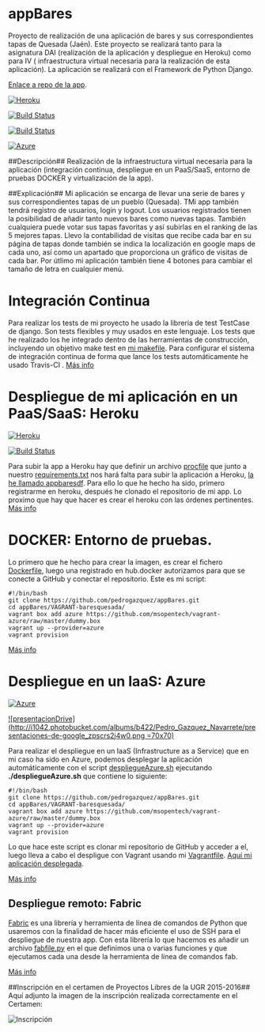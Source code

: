 # appBares

Proyecto de realización de una aplicación de bares y sus correspondientes tapas de Quesada (Jaén). Este proyecto se realizará tanto para la asignatura DAI (realización de la aplicación y despliegue en Heroku) como para IV ( infraestructura virtual necesaria para la realización de esta aplicación). La aplicación se realizará con el Framework de Python Django.

[Enlace a repo de la app](https://github.com/pedrogazquez/appBares).

[![Heroku](https://www.herokucdn.com/deploy/button.png)](https://appbaresdf.herokuapp.com/rango/)

[![Build Status](https://travis-ci.org/pedrogazquez/appBares.svg?branch=master)](https://travis-ci.org/pedrogazquez/appBares)

[![Build Status](https://snap-ci.com/pedrogazquez/appBares/branch/master/build_image)](https://snap-ci.com/pedrogazquez/appBares/branch/master)

[![Azure](http://azuredeploy.net/deploybutton.png)](http://baresquesada.cloudapp.net/rango/) 

##Descripción##
Realización de la infraestructura virtual necesaria para la aplicación (integración continua, despliegue en un PaaS/SaaS, entorno de pruebas DOCKER y virtualización de la app).

##Explicación##
Mi aplicación se encarga de llevar una serie de bares y sus correspondientes tapas de un pueblo (Quesada). TMi app también tendrá registro de usuarios, login y logout. Los usuarios registrados tienen la posibilidad de añadir tanto nuevos bares como nuevas tapas. También cualquiera puede votar sus tapas favoritas y así subirlas en el ranking de las 5 mejores tapas. Llevo la contabilidad de visitas que recibe cada bar en su página de tapas donde también se indica la localización en google maps de cada uno, así como un apartado que proporciona un gráfico de visitas de cada bar. Por útlimo mi aplicación también tiene 4 botones para cambiar el tamaño de letra en cualquier menú.


# Integración Continua

Para realizar los tests de mi proyecto he usado la libreria de test TestCase de django. Son tests flexibles y muy usados en este lenguaje. Los tests que he realizado los he integrado dentro de las herramientas de construcción, incluyendo un objetivo make test en [mi makefile](https://github.com/pedrogazquez/appBares/blob/master/Makefile). Para configurar el sistema de integración continua de forma que lance los tests automáticamente he usado Travis-CI . [Más info](https://github.com/pedrogazquez/appBares/blob/master/documentacion/integracionContinua.md)

# Despliegue de mi aplicación en un PaaS/SaaS: Heroku

[![Heroku](https://www.herokucdn.com/deploy/button.png)](https://appbaresdf.herokuapp.com/rango/)

[![Build Status](https://snap-ci.com/pedrogazquez/appBares/branch/master/build_image)](https://snap-ci.com/pedrogazquez/appBares/branch/master)

Para subir la app a Heroku hay que definir un archivo [procfile](https://github.com/pedrogazquez/appBares/blob/master/Procfile) que junto a nuestro [requirements.txt](https://github.com/pedrogazquez/appBares/blob/master/requirements.txt) nos hará falta para subir la aplicación a Heroku, [la he llamado appbaresdf](https://appbaresdf.herokuapp.com/rango/). Para ello lo que he hecho ha sido, primero registrarme en heroku, después he clonado el repositorio de mi app. Lo proximo que hay que hacer es crear el heroku con las órdenes pertinentes. [Más info](https://github.com/pedrogazquez/appBares/blob/master/documentacion/despliegueHeroku.md)

# DOCKER: Entorno de pruebas.
Lo primero que he hecho para crear la imagen, es crear el fichero [Dockerfile](https://github.com/pedrogazquez/appBares/blob/master/Dockerfile), luego una registrado en hub.docker autorizamos para que se conecte a GitHub y conectar el repositorio. Este es mi script:

```
#!/bin/bash
git clone https://github.com/pedrogazquez/appBares.git
cd appBares/VAGRANT-baresquesada/
vagrant box add azure https://github.com/msopentech/vagrant-azure/raw/master/dummy.box
vagrant up --provider=azure
vagrant provision 
```

[Más info](https://github.com/pedrogazquez/appBares/blob/master/documentacion/entornoDocker.md)

# Despliegue en un IaaS: Azure

[![Azure](http://azuredeploy.net/deploybutton.png)](http://baresquesada.cloudapp.net/rango/) 

[![presentacionDrive](http://i1042.photobucket.com/albums/b422/Pedro_Gazquez_Navarrete/presentaciones-de-google_zpscrs2j4w0.png =70x70)](https://drive.google.com/open?id=1DVSnMu__rG9KGR-q_V1Uhn9PiZZBFtWmHxzygyiZpU8)

Para realizar el despliegue en un IaaS (Infrastructure as a Service) que en mi caso ha sido en Azure, podemos desplegar la aplicación automáticamente con el script [despliegueAzure.sh](https://github.com/pedrogazquez/appBares/blob/master/VAGRANT-baresquesada/despliegueAzure.sh) ejecutando **./despliegueAzure.sh** que contiene lo siguiente:

```
#!/bin/bash
git clone https://github.com/pedrogazquez/appBares.git
cd appBares/VAGRANT-baresquesada/
vagrant box add azure https://github.com/msopentech/vagrant-azure/raw/master/dummy.box
vagrant up --provider=azure
vagrant provision 
```
Lo que hace este script es clonar mi repositorio de GitHub y acceder a el, luego lleva a cabo el despligue con Vagrant usando mi [Vagrantfile](https://github.com/pedrogazquez/appBares/blob/master/VAGRANT-baresquesada/Vagrantfile). [Aquí mi aplicación desplegada](http://baresquesada.cloudapp.net/rango/).

[Más info](https://github.com/pedrogazquez/appBares/blob/master/documentacion/despliegueAzure.md)

## Despliegue remoto: Fabric

[Fabric](http://www.fabfile.org/) es una librería y herramienta de línea de comandos de Python que usaremos con la finalidad de hacer más eficiente el uso de SSH para el despliegue de nuestra app. Con esta librería lo que hacemos es añadir un archivo [fabfile.py](https://github.com/pedrogazquez/appBares/blob/master/fabfile.py) en el que definimos una o varias funciones y que ejecutamos cada una desde la herramienta de línea de comandos fab.

[Más info](https://github.com/pedrogazquez/appBares/blob/master/documentacion/despliegueRemotoFabric.md)

##Inscripción en el certamen de Proyectos Libres de la UGR 2015-2016##
Aquí adjunto la imagen de la inscripción realizada correctamente en el Certamen:

![Inscripción](http://i1042.photobucket.com/albums/b422/Pedro_Gazquez_Navarrete/InscripcionUGR_zpsgkjszv6h.png)
